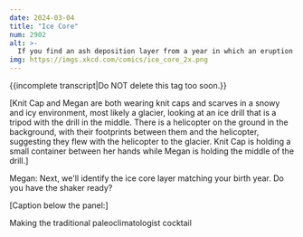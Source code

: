 ```yaml
---
date: 2024-03-04
title: "Ice Core"
num: 2902
alt: >-
  If you find an ash deposition layer from a year in which an eruption destroyed an island that had Camellia sinensis growing on it, you can make a Gone Island Ice_τ.
img: https://imgs.xkcd.com/comics/ice_core_2x.png
---
```

{{incomplete transcript|Do NOT delete this tag too soon.}}

[Knit Cap and Megan are both wearing knit caps and scarves in a snowy and icy environment, most likely a glacier, looking at an ice drill that is a tripod with the drill in the middle. There is a helicopter on the ground in the background, with their footprints between them and the helicopter, suggesting they flew with the helicopter to the glacier. Knit Cap is holding a small container between her hands while Megan is holding the middle of the drill.]

Megan: Next, we'll identify the ice core layer matching your birth year. Do you have the shaker ready?

[Caption below the panel:]

Making the traditional paleoclimatologist cocktail